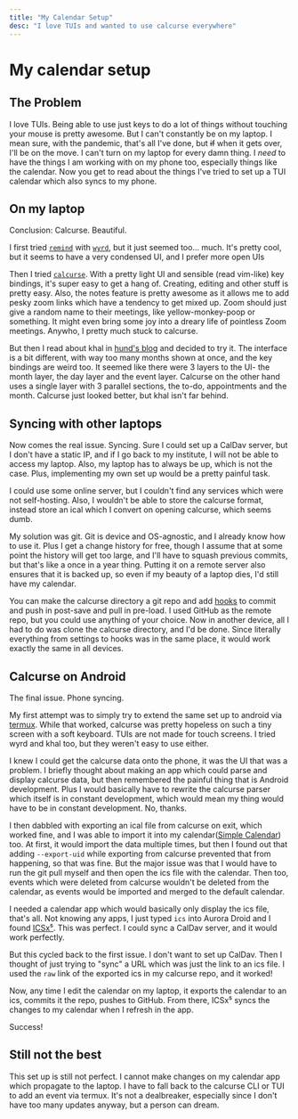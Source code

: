 ```yaml
---
title: "My Calendar Setup"
desc: "I love TUIs and wanted to use calcurse everywhere"
---
```


# My calendar setup

## The Problem

I love TUIs. Being able to use just keys to do a lot of things without touching your mouse is pretty awesome. But I can't constantly be on my laptop. I mean sure, with the pandemic, that's all I've done, but ~~if~~ when it gets over, I'll be on the move. I can't turn on my laptop for every damn thing. I _need_ to have the things I am working with on my phone too, especially things like the calendar. Now you get to read about the things I've tried to set up a TUI calendar which also syncs to my phone.

## On my laptop

Conclusion: Calcurse. Beautiful.

I first tried [`remind`](https://linux.die.net/man/1/remind) with [`wyrd`](https://github.com/haguenau/wyrd), but it just seemed too... much. It's pretty cool, but it seems to have a very condensed UI, and I prefer more open UIs

Then I tried [`calcurse`](https://www.calcurse.org/). With a pretty light UI and sensible (read vim-like) key bindings, it's super easy to get a hang of. Creating, editing and other stuff is pretty easy. Also, the notes feature is pretty awesome as it allows me to add pesky zoom links which have a tendency to get mixed up. Zoom should just give a random name to their meetings, like yellow-monkey-poop or something. It might even bring some joy into a dreary life of pointless Zoom meetings. Anywho, I pretty much stuck to calcurse.

But then I read about khal in [hund's blog](https://hund.tty1.se/2020/08/12/how-to-sync-and-manage-your-caldav-and-carddav-via-the-terminal.html) and decided to try it. The interface is a bit different, with way too many months shown at once, and the key bindings are weird too. It seemed like there were 3 layers to the UI- the month layer, the day layer and the event layer. Calcurse on the other hand uses a single layer with 3 parallel sections, the to-do, appointments and the month. Calcurse just looked better, but khal isn't far behind.

## Syncing with other laptops

Now comes the real issue. Syncing. Sure I could set up a CalDav server, but I don't have a static IP, and if I go back to my institute, I will not be able to access my laptop. Also, my laptop has to always be up, which is not the case. Plus, implementing my own set up would be a pretty painful task.

I could use some online server, but I couldn't find any services which were not self-hosting. Also, I wouldn't be able to store the calcurse format, instead store an ical which I convert on opening calcurse, which seems dumb.

My solution was git. Git is device and OS-agnostic, and I already know how to use it. Plus I get a change history for free, though I assume that at some point the history will get too large, and I'll have to squash previous commits, but that's like a once in a year thing. Putting it on a remote server also ensures that it is backed up, so even if my beauty of a laptop dies, I'd still have my calendar.

You can make the calcurse directory a git repo and add [hooks](https://calcurse.org/files/manual.html#_hooks) to commit and push in post-save and pull in pre-load. I used GitHub as the remote repo, but you could use anything of your choice. Now in another device, all I had to do was clone the calcurse directory, and I'd be done. Since literally everything from settings to hooks was in the same place, it would work exactly the same in all devices.

## Calcurse on Android

The final issue. Phone syncing.

My first attempt was to simply try to extend the same set up to android via [termux](https://termux.com/). While that worked, calcurse was pretty hopeless on such a tiny screen with a soft keyboard. TUIs are not made for touch screens. I tried wyrd and khal too, but they weren't easy to use either.

I knew I could get the calcurse data onto the phone, it was the UI that was a problem. I briefly thought about making an app which could parse and display calcurse data, but then remembered the painful thing that is Android development. Plus I would basically have to rewrite the calcurse parser which itself is in constant development, which would mean my thing would have to be in constant development. No, thanks.

I then dabbled with exporting an ical file from calcurse on exit, which worked fine, and I was able to import it into my calendar([Simple Calendar](https://www.simplemobiletools.com/calendar/)) too. At first, it would import the data multiple times, but then I found out that adding `--export-uid` while exporting from calcurse prevented that from happening, so that was fine. But the major issue was that I would have to run the git pull myself and then open the ics file with the calendar. Then too, events which were deleted from calcurse wouldn't be deleted from the calendar, as events would be imported and merged to the default calendar.

I needed a calendar app which would basically only display the ics file, that's all. Not knowing any apps, I just typed `ics` into Aurora Droid and I found [ICSx⁵](https://icsx5.bitfire.at/). This was perfect. I could sync a CalDav server, and it would work perfectly.

But this cycled back to the first issue. I don't want to set up CalDav. Then I thought of just trying to "sync" a URL which was just the link to an ics file. I used the `raw` link of the exported ics in my calcurse repo, and it worked!

Now, any time I edit the calendar on my laptop, it exports the calendar to an ics, commits it the repo, pushes to GitHub. From there, ICSx⁵ syncs the changes to my calendar when I refresh in the app.

Success!

## Still not the best

This set up is still not perfect. I cannot make changes on my calendar app which propagate to the laptop. I have to fall back to the calcurse CLI or TUI to add an event via termux. It's not a dealbreaker, especially since I don't have too many updates anyway, but a person can dream.
